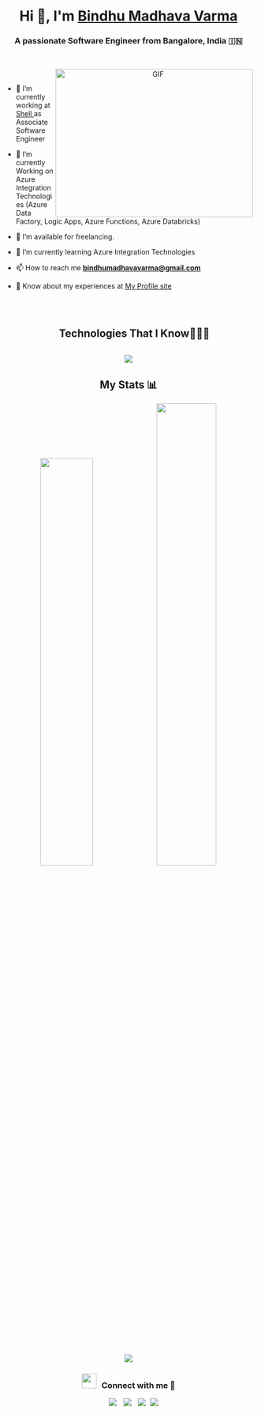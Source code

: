 <h1 align="center">Hi 👋, I'm <a href="https://bindhumadhav.in/" target="blank">
Bindhu Madhava Varma</a></h1>
<h3 align="center">A passionate Software Engineer from Bangalore, India &#127470;&#127475</h3>
<br/>

<p>
  
<a target="_blank" align="center">
  <img align="right" top="500" height="300" width="400" alt="GIF" src="https://media.giphy.com/media/SWoSkN6DxTszqIKEqv/giphy.gif">
</a>
<br/>

- 🔭 I’m currently working at <a href="https://shell.com" target="blank">Shell </a> as Associate Software Engineer

- 🌱 I’m currently Working on Azure Integration Technologies (Azure Data Factory, Logic Apps, Azure Functions, Azure Databricks)

- 🤝 I’m available for freelancing.

- 🌱 I’m currently learning Azure Integration Technologies

- 📫 How to reach me **bindhumadhavavarma@gmail.com**

- 📄 Know about my experiences at <a href="https://bindhumadhav.in" target="blank">My Profile site</a>
<br/>
</p>

<div id="user-content-toc">
  <ul align="center">
    <summary><h2 style="display: inline-block">Technologies That I Know👨🏻‍💻</h2></summary>
  </ul>
</div>
<!--tech stack icons-->
<p align="center">
  <a href="https://skillicons.dev">
    <img src="https://skillicons.dev/icons?i=androidstudio,azure,bootstrap,c,cs,cloudflare,css,dart,discord,docker,dotnet,express,figma,firebase,flask,flutter,git,github,html,java,js,jquery,mongodb,mysql,nodejs,php,postgres,postman,py,r,react,redux,sass,tailwind,ts,visualstudio,vscode" />
  </a>
</p>
<h2 align="center">My Stats 📊</h2>
<p align="center">
  <img style="width:46%" src="https://github-readme-stats.vercel.app/api?username=bindhumadhavavarma&theme=vue-dark&show_icons=true&hide_border=true&count_private=true"/>
  <img style="width:49%" src="https://github-readme-streak-stats.herokuapp.com/?user=bindhumadhavavarma&theme=vue-dark&hide_border=true&count_private=true" />
</p>
<p align="center">
   <img src="https://github-readme-stats.vercel.app/api/top-langs/?username=bindhumadhavavarma&theme=vue-dark&show_icons=true&hide_border=true&layout=donut&langs_count=10&count_private=true" />
</p>


<h3 align="center" > <img src="https://media.giphy.com/media/iY8CRBdQXODJSCERIr/giphy.gif" width="30" height="30" style="margin-right: 10px;">Connect with me 🤝 </h3>

<p align="center">

 <div align="center"  class="icons-social" style="margin-left: 10px;">
        <a style="margin-left: 10px;"  target="_blank" href="https://www.linkedin.com/in/cbmvarma/">
			<img src="https://img.icons8.com/doodle/40/000000/linkedin--v2.png"></a>
        <a style="margin-left: 10px;" target="_blank" href="https://github.com/bindhumadhavavarma">
		<img src="https://img.icons8.com/doodle/40/000000/github--v1.png"></a>
        <a style="margin-left: 10px;" target="_blank" href="https://instagram.com/bindhu_madhav_varma">
			<img src="https://img.icons8.com/doodle/40/000000/instagram-new--v2.png"></a>
		<a style="margin-left: 5px;" target="_blank" href="https://bindhumadhav.in">
					<img src="https://img.icons8.com/dusk/40/000000/domain.png" ></a>
      </div>

</p>
